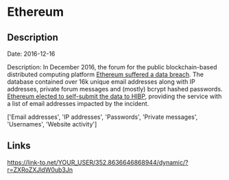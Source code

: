 # Ethereum

## Description

Date: 2016-12-16

Description:
In December 2016, the forum for the public blockchain-based distributed computing platform <a href="https://blog.ethereum.org/2016/12/19/security-alert-12192016-ethereum-org-forums-database-compromised/" target="_blank" rel="noopener">Ethereum suffered a data breach</a>. The database contained over 16k unique email addresses along with IP addresses, private forum messages and (mostly) bcrypt hashed passwords. <a href="https://www.troyhunt.com/the-ethereum-forum-was-hacked-and-theyve-voluntarily-submitted-the-data-to-have-i-been-pwned" target="_blank" rel="noopener">Ethereum elected to self-submit the data to HIBP</a>, providing the service with a list of email addresses impacted by the incident.


['Email addresses', 'IP addresses', 'Passwords', 'Private messages', 'Usernames', 'Website activity']

## Links

https://link-to.net/YOUR_USER/352.8636646868944/dynamic/?r=ZXRoZXJldW0ub3Jn